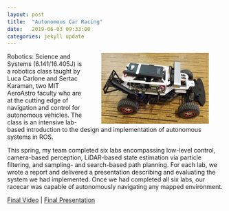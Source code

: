 ```yaml
---
layout: post
title:  "Autonomous Car Racing"
date:   2019-06-03 09:33:00
categories: jekyll update
---
```


<img align="right" width="250" src="/img/Racecar.png" style="padding: 0 35px">


Robotics: Science and Systems (6.141/16.405J) is a robotics class taught by Luca Carlone and Sertac Karaman, two MIT AeroAstro faculty who are at the cutting edge of navigation and control for autonomous vehicles. The class is an intensive lab-based introduction to the design and implementation of autonomous systems in ROS. 

This spring, my team completed six labs encompassing low-level control, camera-based perception, LiDAR-based state estimation via particle filtering, and sampling- and search-based path planning. For each lab, we wrote a report and delivered a presentation describing and evaluating the system we had implemented. Once we had completed all six labs, our racecar was capable of autonomously navigating any mapped environment.




[Final Video](https://www.youtube.com/watch?v=tiVfADZFjLc&list=PLxr9X4hi4N8wlDCMr1PR2QGBNkaTU04i0&index=2 "Final Video") \| [Final Presentation](https://github.com/gmargo11/gmargo11.github.io/blob/master/resources/RacecarChallengePresentation.pdf "Final Presentation")